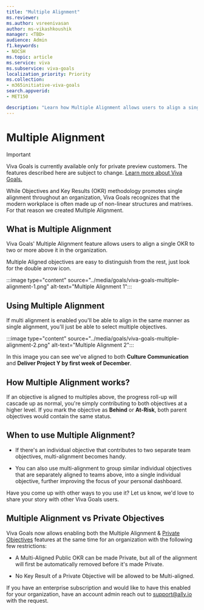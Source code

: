 ```yaml
---
title: "Multiple Alignment"
ms.reviewer: 
ms.author: vsreenivasan
author: ms-vikashkoushik
manager: <TBD>
audience: Admin
f1.keywords:
- NOCSH
ms.topic: article
ms.service: viva
ms.subservice: viva-goals
localization_priority: Priority
ms.collection:  
- m365initiative-viva-goals
search.appverid:
- MET150

description: "Learn how Multiple Alignment allows users to align a single OKR to 2 or more above it in the organization."
---
```


# Multiple Alignment

> [!IMPORTANT]
> Viva Goals is currently available only for private preview customers. The features described here are subject to change. [Learn more about Viva Goals.](https://go.microsoft.com/fwlink/?linkid=2189933)

While Objectives and Key Results (OKR) methodology promotes single alignment throughout an organization, Viva Goals recognizes that the modern workplace is often made up of non-linear structures and matrixes. For that reason we created Multiple Alignment.

## What is Multiple Alignment

Viva Goals' Multiple Alignment feature allows users to align a single OKR to two or more above it in the organization.

Multiple Aligned objectives are easy to distinguish from the rest, just look for the double arrow icon.

:::image type="content" source="../media/goals/viva-goals-multiple-alignment-1.png" alt-text="Multiple Alignment 1":::

## Using Multiple Alignment

If multi alignment is enabled you'll be able to align in the same manner as single alignment, you'll just be able to select multiple objectives.

:::image type="content" source="../media/goals/viva-goals-multiple-alignment-2.png" alt-text="Multiple Alignment 2":::

In this image you can see we've aligned to both **Culture Communication** and **Deliver Project Y by first week of December**.

## How Multiple Alignment works?

If an objective is aligned to multiples above, the progress roll-up will cascade up as normal, you're simply contributing to both objectives at a higher level. If you mark the objective as **Behind** or **At-Risk**, both parent objectives would contain the same status.

## When to use Multiple Alignment?

- If there's an individual objective that contributes to two separate team objectives, multi-alignment becomes handy.

- You can also use multi-alignment to group similar individual objectives that are separately aligned to teams above, into a single individual objective, further improving the focus of your personal dashboard.

Have you come up with other ways to you use it? Let us know, we'd love to share your story with other Viva Goals users.

## Multiple Alignment vs Private Objectives

Viva Goals now allows enabling both the Multiple Alignment & [Private Objectives](https://help.ally.io/en/articles/3152440-private-objectiveshttps://help.ally.io/en/articles/3152440-private-objectives) features at the same time for an organization with the following few restrictions:

- A Multi-Aligned Public OKR can be made Private, but all of the alignment will first be automatically removed before it's made Private.

- No Key Result of a Private Objective will be allowed to be Multi-aligned.

If you have an enterprise subscription and would like to have this enabled for your organization, have an account admin reach out to [support@ally.io](mailto:support@ally.io) with the request.
